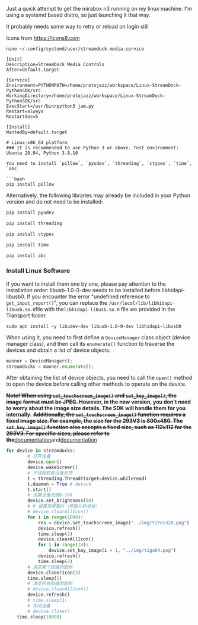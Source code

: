 Just a quick attempt to get the mirabox n3 running on my linux machine. 
I'm using a systemd based distro, so just launching it that way. 

It probably needs some way to retry or reload on login still


Icons from https://icons8.com



`nano ~/.config/systemd/user/streamdock-media.service `

```
[Unit]
Description=StreamDock Media Controls
After=default.target

[Service]
Environment=PYTHONPATH=/home/protojazz/workspace/Linux-StreamDock-PythonSDK/src
WorkingDirectory=/home/protojazz/workspace/Linux-StreamDock-PythonSDK/src
ExecStart=/usr/bin/python3 jam.py
Restart=always
RestartSec=5

[Install]
WantedBy=default.target
```




```
# Linux-x86_64 platform
### It is recommended to use Python 3 or above. Test environment: Ubuntu 20.04, Python 3.8.10

You need to install `pillow`, `pyudev`, `threading`, `ctypes`, `time`, `abc`

```bash
pip install pillow
```

Alternatively, the following libraries may already be included in your Python version and do not need to be installed:

```bash
pip install pyudev
```
```bash
pip install threading
```
```bash
pip install ctypes
```
```bash
pip install time
```
```bash
pip install abc
```

### Install Linux Software

If you want to install them one by one, please pay attention to the installation order: libusb-1.0-0-dev needs to be installed before libhidapi-libusb0.
If you encounter the error "undefined reference to `get_input_report()`", you can replace the `/usr/local/lib/libhidapi-libusb.so.0`file with the`libhidapi-libusb.so.0` file we provided in the Transport folder.

```
sudo apt install -y libudev-dev libusb-1.0-0-dev libhidapi-libusb0
```

When using it, you need to first define a `DeviceManager` class object (device manager class), and then call its `enumerate()` function to traverse the devices and obtain a list of device objects.

```py
manner = DeviceManager();
streamdocks = manner.enumerate();
```

After obtaining the list of device objects, you need to call the `open()` method to open the device before calling other methods to operate on the device.

**~~Note! When using `set_touchscreen_image()` and `set_key_image()`, the image format must be JPEG.~~ **However**, in the new version, you don't need to worry about the image size details. The SDK will handle them for you internally.**
**~~Additionally, the `set_touchscreen_image()` function requires a fixed image size. For example, the size for the 293V3 is 800x480. The `set_key_image()` function also accepts a fixed size, such as 112x112 for the 293V3. For specific sizes, please refer to the~~**[documentation](https://creator.key123.vip/en/windows/websocket/events-sent.html#setkeyimg)and[documentation](https://creator.key123.vip/en/windows/websocket/events-sent.html#setbackgroundimg)

```py
for device in streamdocks:
        # 打开设备
        device.open()
        device.wakeScreen()
        # 开线程获取设备反馈
        t = threading.Thread(target=device.whileread)
        t.daemon = True # detach
        t.start()
        # 设置设备亮度0-100
        device.set_brightness(50)
        # # 设置背景图片（传图片的地址）
        # device.clearAllIcon()
        for i in range(1000):
            res = device.set_touchscreen_image("../img/YiFei320.png")
            device.refresh()
            time.sleep(2)
            device.clearAllIcon()
            for i in range(10):
                device.set_key_image(i + 1, "../img/tiga64.png")
            device.refresh()
            time.sleep(2)
        # 清空某个按键的图标
        device.cleaerIcon(3)
        time.sleep(1)
        # 清空所有按键的图标
        # device.clearAllIcon()
        device.refresh()
        # time.sleep(1)
        # 关闭设备
        # device.close()
    time.sleep(10000)
```

